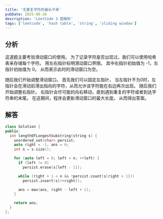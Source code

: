 ```yaml
---
title: '无重复字符的最长子串'
pubDate: 2025-08-26
description: 'LeetCode 3 题解析'
tags: ['leetcode', 'hash table', 'string', 'sliding window']
---
```


## 分析

这道题主要考验滑动窗口的使用。
为了记录字符是否出现过，我们可以使用哈希表来存储每个字符。
用左右指针标明滑动窗口界限。
其中右指针初始值为 -1，左指针初始值为 0。
从而表示此时的滑动窗口为空。

随后我们开始调整滑动窗口。
首先我们可以固定左指针，
当左指针不为0时，左指针会在滑动前滑出指向的字符，从而允许该字符能在右边再次出现。
随后我们开始调整右指针。
右指针会尽可能的向右移动，直到遇到重复的字符或者到达字符串的末尾。
在这期间，程序会更新滑动窗口的最大长度。
从而得出答案。

## 解答

```cpp
class Solution {
public:
  int lengthOfLongestSubstring(string s) {
    unordered_set<char> persist;
    auto right = -1, ans = 0;
    int n = s.size();

    for (auto left = 0; left < n; ++left) {
      if (left != 0)
        persist.erase(s[left - 1]);

      while (right + 1 < n && !persist.count(s[right + 1]))
        persist.insert(s[++right]);

      ans = max(ans, right - left + 1);
    }

    return ans;
  }
};
```
